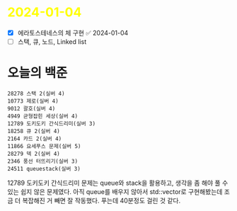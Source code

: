 # <span style="color:yellow">2024-01-04</span>

- [x] 에라토스테네스의 체 구현 ✅ 2024-01-04
- [ ] 스택, 큐, 노드, Linked list

# 오늘의 백준
```level16
28278 스택 2(실버 4)
10773 제로(실버 4)
9012 괄호(실버 4)
4949 균형잡힌 세상(실버 4)
12789 도키도키 간식드리미(실버 3)
18258 큐 2(실버 4)
2164 카드 2(실버 4)
11866 요세푸스 문제(실버 5)
28279 덱 2(실버 4)
2346 풍선 터뜨리기(실버 3)
24511 queuestack(실버 3)
```


12789 도키도키 간식드리미 문제는 queue와 stack을 활용하고, 생각을 좀 해야 풀 수 있는 쉽지 않은 문제였다. 아직 queue를 배우지 않아서 std::vector로 구현해봤는데 조금 더 복잡해진 거 빼면 잘 작동했다.
푸는데 40분정도 걸린 것 같다.

